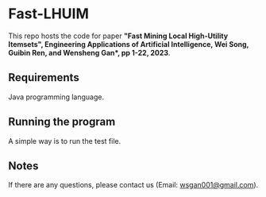 # Fast-LHUIM
This repo hosts the code for paper **"Fast Mining Local High-Utility Itemsets", Engineering Applications of Artificial Intelligence, Wei Song, Guibin Ren, and Wensheng Gan\*, pp 1-22, 2023**.

## Requirements
Java programming language.

## Running the program
A simple way is to run the test file.

## Notes
If there are any questions, please contact us (Email: wsgan001@gmail.com).
